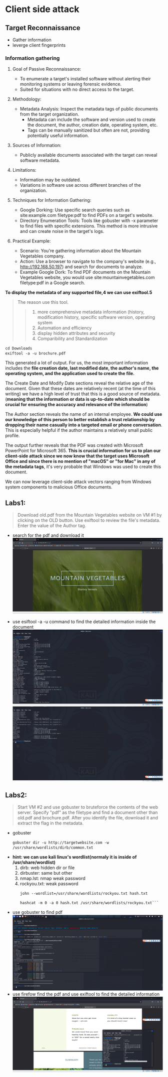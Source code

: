 # Client side attack
## Target Reconnaissance
* Gather information
* leverge client fingerprints
  
### Information gathering
1. Goal of Passive Reconnaissance:
   * To enumerate a target's installed software without alerting their monitoring systems or leaving forensic evidence.
   * Suited for situations with no direct access to the target.
2. Methodology:
   * Metadata Analysis: Inspect the metadata tags of public documents from the target organization.
     * Metadata can include the software and version used to create the document, the author, creation date, operating system, etc.
     * Tags can be manually sanitized but often are not, providing potentially useful information.
3. Sources of Information:
    * Publicly available documents associated with the target can reveal software metadata.
4. Limitations:
   * Information may be outdated.
   * Variations in software use across different branches of the organization.
5. Techniques for Information Gathering:
   * Google Dorking: Use specific search queries such as site:example.com filetype:pdf to find PDFs on a target's website.
   * Directory Enumeration Tools: Tools like gobuster with -x parameter to find files with specific extensions. This method is more intrusive and can create noise in the target's logs.
  
6. Practical Example:

   * Scenario: You're gathering information about the Mountain Vegetables company.
   * Action: Use a browser to navigate to the   company's website (e.g., http://192.168.50.197) and search for documents to analyze.
   * Example Google Dork: To find PDF documents on the Mountain Vegetables website, you would use site:mountainvegetables.com filetype:pdf in a Google search.

**To display the metadata of any supported file,4 we can use exiftool.5**
> The reason use this tool.
>>1. more comprehensive metadata information (history, modification history, specific software version, operating system
>>2. Automation and efficiency
>>3. display hidden attributes and security
>>4. Comparibility and Standardization
```shell
cd Downloads
exiftool -a -u brochure.pdf
```
This generated a lot of output. For us, the most important information includes the **file creation date, last modified date, the author's name, the operating system, and the application used to create the file.**

The Create Date and Modify Date sections reveal the relative age of the document. Given that these dates are relatively recent (at the time of this writing) we have a high level of trust that this is a good source of metadata.(**meaning that the information or data is up-to-date which should be crucial for ensuring the accuracy and relevance of the information**)

The Author section reveals the name of an internal employee. **We could use our knowledge of this person to better establish a trust relationship by dropping their name casually into a targeted email or phone conversation**. This is especially helpful if the author maintains a relatively small public profile.

The output further reveals that the PDF was created with Microsoft PowerPoint for Microsoft 365. **This is crucial information for us to plan our client-side attack since we now know that the target uses Microsoft Office and since there is no mention of "macOS" or "for Mac" in any of the metadata tags**, it's very probable that Windows was used to create this document.

We can now leverage client-side attack vectors ranging from Windows system components to malicious Office documents.

## Labs1:
>Download old.pdf from the Mountain Vegetables website on VM #1 by clicking on the OLD button. Use exiftool to review the file's metadata. Enter the value of the Author tag.
* search for the pdf and download it
![This is for process](2024-01-26%2014_35_53-.png)

* use esiftool -a -u command to find the detailed information inside the document
![This is for process](2024-01-26%2014_30_16-.png)
![This is for process](2024-01-26%2014_30_28-clientattack.md%20-%20pen%20-%20Visual%20Studio%20Code.png)

## Labs2:
>Start VM #2 and use gobuster to bruteforce the contents of the web server. Specify "pdf" as the filetype and find a document other than old.pdf and brochure.pdf. After you identify the file, download it and extract the flag in the metadata.
* gobuster
   ```shell
   gobuster dir -u http://targetwebsite.com -w /usr/share/wordlists/dirb/common.txt
   ```
* **hint: we can use kali linux's wordlist(normaly it is inside of /usr/share/wordlist)**
   1. dirb: web hidden dir or file
   2. dirbuster: same but other
   3. nmap.lst: nmap weak password
   4. rockyou.txt: weak password
      ```shell 
      john --wordlist=/usr/share/wordlists/rockyou.txt hash.txt
      ```
      ```shell
      hashcat -m 0 -a 0 hash.txt /usr/share/wordlists/rockyou.txt```
* use gobuster to find pdf
   ![this is for process](2024-01-26%2018_43_36-.png)
* use firefow find the pdf and use exiftool to find the detailed information
   ![this is for process](2024-01-26%2018_43_54-.png)